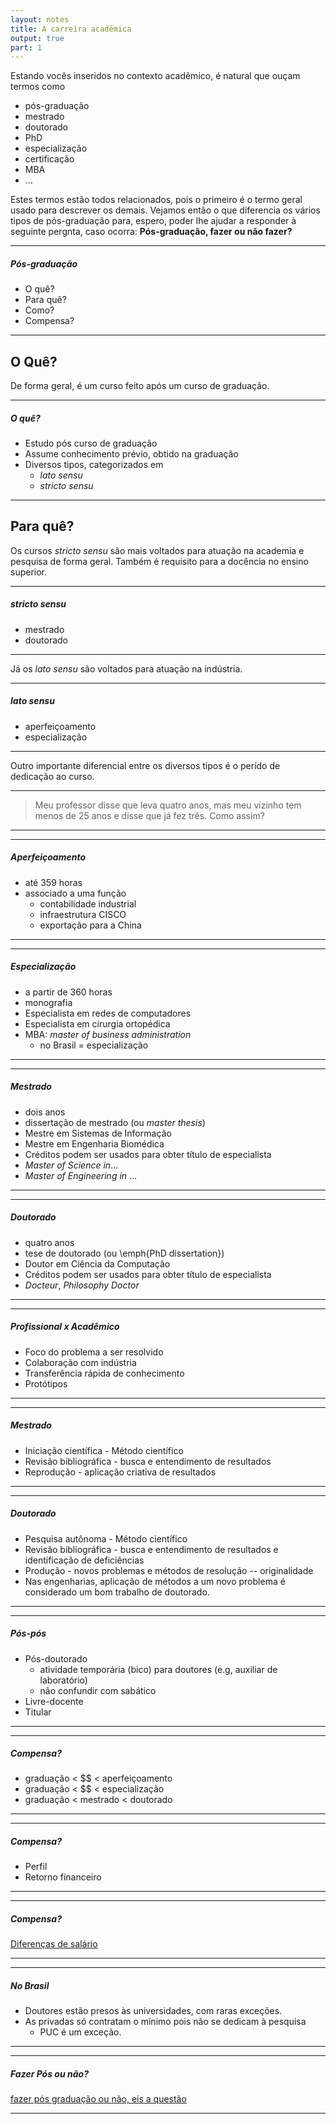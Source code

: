 ```yaml
---
layout: notes
title: A carreira acadêmica
output: true
part: 1
---
```


Estando vocês inseridos no contexto acadêmico, é natural que ouçam termos como 
* pós-graduação
* mestrado
* doutorado
* PhD
* especialização
* certificação
* MBA
* ...

Estes termos estão todos relacionados, pois o primeiro é o termo geral usado para descrever os demais. Vejamos então o que diferencia os vários tipos de pós-graduação para, espero, poder lhe ajudar a responder à seguinte pergnta, caso ocorra:
**Pós-graduação, fazer ou não fazer?**

---
##### Pós-graduação
* O quê?
* Para quê?
* Como?
* Compensa?

---

## O Quê?

De forma geral, é um curso feito após um curso de graduação.

---
##### O quê?

* Estudo pós curso de graduação
* Assume conhecimento prévio, obtido na graduação
* Diversos tipos, categorizados em
  * *lato sensu*
  * *stricto sensu*

---



## Para quê?

Os cursos *stricto sensu* são mais voltados para atuação na academia e pesquisa de forma geral. Também é requisito para a docência no ensino superior.

---
##### *stricto sensu*

* mestrado
* doutorado

---

Já os *lato sensu* são voltados para atuação na indústria.

---
##### *lato sensu*

* aperfeiçoamento
* especialização

---

Outro importante diferencial entre os diversos tipos é o perído de dedicação ao curso.

---
> Meu professor disse que leva quatro anos, mas meu vizinho tem menos de 25 anos e disse que já fez três. Como assim?

---


---
##### Aperfeiçoamento
* até 359 horas 
* associado a uma função
  * contabilidade industrial
  * infraestrutura CISCO
  * exportação para a China

---


---
##### Especialização

* a partir de 360 horas 
* monografia 
* Especialista em redes de computadores
* Especialista em cirurgia ortopédica
* MBA: *master of business administration*
  * no Brasil = especialização

---


---
##### Mestrado
* dois anos
* dissertação de mestrado (ou *master thesis*)
* Mestre em Sistemas de Informação
* Mestre em Engenharia Biomédica
* Créditos podem ser usados para obter título de especialista
* *Master of Science in*...
* *Master of Engineering in* ...

---

---
##### Doutorado

* quatro anos
* tese de doutorado (ou \emph{PhD dissertation})
* Doutor em Ciência da Computação
* Créditos podem ser usados para obter título de especialista
* *Docteur*, *Philosophy Doctor*

---

---
##### Profissional x Acadêmico

* Foco do problema a ser resolvido
* Colaboração com indústria
* Transferência rápida de conhecimento
* Protótipos

---

---
##### Mestrado

* Iniciação científica - Método científico
* Revisão bibliográfica - busca e entendimento de resultados
* Reprodução - aplicação criativa de resultados

---


---
##### Doutorado
* Pesquisa autônoma - Método científico
* Revisão bibliográfica - busca e entendimento de resultados e identificação de deficiências
* Produção - novos problemas e métodos de resolução -- originalidade
* Nas engenharias, aplicação de métodos a um novo problema é considerado um bom trabalho de doutorado.

---

---
##### Pós-pós

* Pós-doutorado
  * atividade temporária (bico) para doutores (e.g, auxiliar de laboratório)
  * não confundir com sabático
* Livre-docente
* Titular

---


---
##### Compensa?

* graduação < $$ < aperfeiçoamento
* graduação < $$ < especialização
* graduação < mestrado < doutorado

---

---
##### Compensa?

* Perfil
* Retorno financeiro 

---

---
##### Compensa?

[Diferenças de salário](https://www.topuniversities.com/student-info/careers-advice/masters-phd-salary-benefits)

---


---
##### No Brasil

* Doutores estão presos às universidades, com raras exceções.
* As privadas só contratam o mínimo pois não se dedicam à pesquisa
  * PUC é um exceção.

---


---
##### Fazer Pós ou não?

[fazer pós graduação ou não, eis a questão](http://noticias.universia.com.br/ciencia-tecnologia/noticia/2005/08/16/465949/fazer-pos-graduao-ou-no-eis-questo.html)

---
